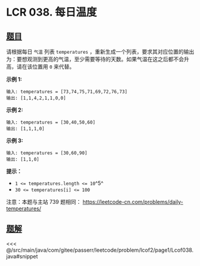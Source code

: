 # LCR 038. 每日温度

## [题目](https://leetcode.cn/problems/iIQa4I/)
请根据每日 `气温` 列表 `temperatures` ，重新生成一个列表，要求其对应位置的输出为：要想观测到更高的气温，至少需要等待的天数。如果气温在这之后都不会升高，请在该位置用 `0` 来代替。

**示例 1:**

    输入: temperatures = [73,74,75,71,69,72,76,73]
    输出: [1,1,4,2,1,1,0,0]

**示例 2:**

```
输入: temperatures = [30,40,50,60]
输出: [1,1,1,0]
```

**示例 3:**

```
输入: temperatures = [30,60,90]
输出: [1,1,0]
```

**提示：**

* `1 <= temperatures.length <= 10`^5^
* `30 <= temperatures[i] <= 100`

注意：本题与主站 739 题相同： <https://leetcode-cn.com/problems/daily-temperatures/>


## [题解](https://github.com/PasseRR/JavaLeetCode/blob/master/src/main/java/com/gitee/passerr/leetcode/problem/lcof2/page1/Lcof038.java)

<<< @/src/main/java/com/gitee/passerr/leetcode/problem/lcof2/page1/Lcof038.java#snippet
